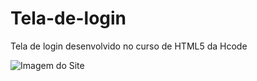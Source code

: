 # Tela-de-login
 Tela de login desenvolvido no curso de HTML5 da Hcode
 
 ![Imagem do Site](login.png)
